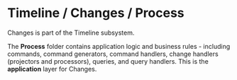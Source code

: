 # Timeline / Changes / Process

Changes is part of the Timeline subsystem.
  
The **Process** folder contains application logic and business rules - including commands, command generators, command handlers, change handlers (projectors and processors), queries, and query handlers. This is the **application** layer for Changes.
